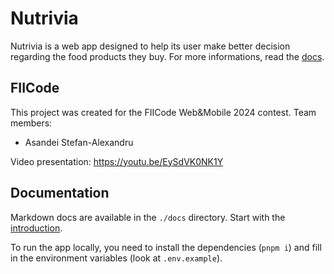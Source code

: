 # Nutrivia

Nutrivia is a web app designed to help its user make better decision regarding the food products they buy. For more informations, read the [docs](./docs/introduction.md).

## FIICode

This project was created for the FIICode Web&Mobile 2024 contest. Team members:

- Asandei Stefan-Alexandru

Video presentation: https://youtu.be/EySdVK0NK1Y

## Documentation

Markdown docs are available in the `./docs` directory. Start with the [introduction](./docs/introduction.md).

To run the app locally, you need to install the dependencies (`pnpm i`) and fill in the environment variables (look at `.env.example`).
